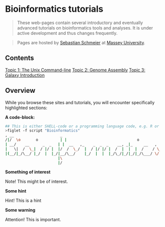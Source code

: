 # Bioinformatics tutorials
> These web-pages contain several introductory and eventually advanced tutorials on bioinformatics tools and analyses. It is under active development and thus changes frequently.

> Pages are hosted by [Sebastian Schmeier](http://compbio.massey.ac.nz/schmeier) at [Massey University](http://massey.ac.nz).

## Contents
[Topic 1: The Unix Command-line](unix-cmd/index.md) [Topic 2: Genome Assembly](genome-assembly/index.md) [Topic 3: Galaxy Introduction](galaxy-intro/index.md)

## Overview
While you browse these sites and tutorials, you will encounter specifically highlighted sections:

**A code-block:**

```bash
## This is either SHELL-code or a programming language code, e.g. R or python
>figlet -f script "Bioinformatics"
, __                     _
/|/  \o       o          | |                                o
| __/    __      _  _   | |  __   ,_    _  _  _    __, _|_     __   ,
|   \|  /  \_|  / |/ |  |/  /  \_/  |  / |/ |/ |  /  |  |  |  /    / \_
|(__/|_/\__/ |_/  |  |_/|__/\__/    |_/  |  |  |_/\_/|_/|_/|_/\___/ \/
                        |\
                        |/
```

**Something of interest**

Note! This might be of interest.

**Some hint**

Hint! This is a hint

**Some warning**

Attention! This is important.
